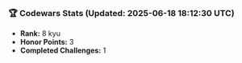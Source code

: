 ### 🏆 Codewars Stats (Updated: 2025-06-18 18:12:30 UTC)

- **Rank:** 8 kyu
- **Honor Points:** 3
- **Completed Challenges:** 1
